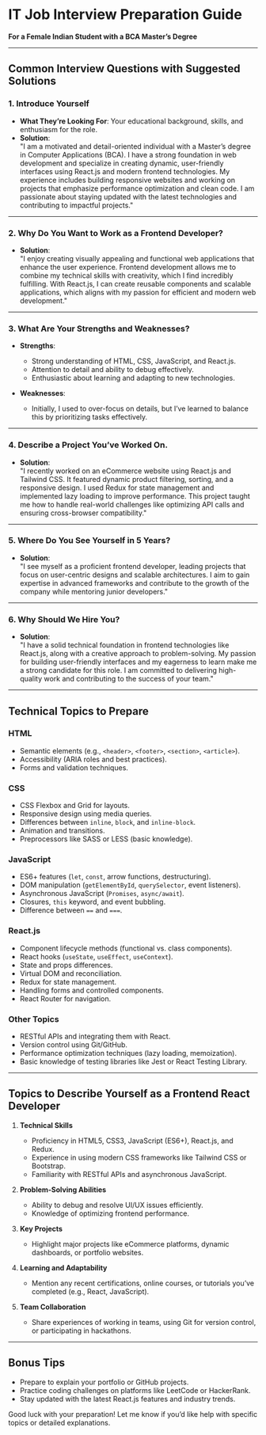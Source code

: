 # IT Job Interview Preparation Guide  
**For a Female Indian Student with a BCA Master’s Degree**  

---

## Common Interview Questions with Suggested Solutions  

### 1. **Introduce Yourself**  
   - **What They’re Looking For**: Your educational background, skills, and enthusiasm for the role.  
   - **Solution**:  
     "I am a motivated and detail-oriented individual with a Master’s degree in Computer Applications (BCA). I have a strong foundation in web development and specialize in creating dynamic, user-friendly interfaces using React.js and modern frontend technologies. My experience includes building responsive websites and working on projects that emphasize performance optimization and clean code. I am passionate about staying updated with the latest technologies and contributing to impactful projects."  

---

### 2. **Why Do You Want to Work as a Frontend Developer?**  
   - **Solution**:  
     "I enjoy creating visually appealing and functional web applications that enhance the user experience. Frontend development allows me to combine my technical skills with creativity, which I find incredibly fulfilling. With React.js, I can create reusable components and scalable applications, which aligns with my passion for efficient and modern web development."  

---

### 3. **What Are Your Strengths and Weaknesses?**  
   - **Strengths**:  
     - Strong understanding of HTML, CSS, JavaScript, and React.js.  
     - Attention to detail and ability to debug effectively.  
     - Enthusiastic about learning and adapting to new technologies.  

   - **Weaknesses**:  
     - Initially, I used to over-focus on details, but I’ve learned to balance this by prioritizing tasks effectively.  

---

### 4. **Describe a Project You’ve Worked On.**  
   - **Solution**:  
     "I recently worked on an eCommerce website using React.js and Tailwind CSS. It featured dynamic product filtering, sorting, and a responsive design. I used Redux for state management and implemented lazy loading to improve performance. This project taught me how to handle real-world challenges like optimizing API calls and ensuring cross-browser compatibility."  

---

### 5. **Where Do You See Yourself in 5 Years?**  
   - **Solution**:  
     "I see myself as a proficient frontend developer, leading projects that focus on user-centric designs and scalable architectures. I aim to gain expertise in advanced frameworks and contribute to the growth of the company while mentoring junior developers."  

---

### 6. **Why Should We Hire You?**  
   - **Solution**:  
     "I have a solid technical foundation in frontend technologies like React.js, along with a creative approach to problem-solving. My passion for building user-friendly interfaces and my eagerness to learn make me a strong candidate for this role. I am committed to delivering high-quality work and contributing to the success of your team."  

---

## Technical Topics to Prepare  

### **HTML**
- Semantic elements (e.g., `<header>`, `<footer>`, `<section>`, `<article>`).  
- Accessibility (ARIA roles and best practices).  
- Forms and validation techniques.  

### **CSS**
- CSS Flexbox and Grid for layouts.  
- Responsive design using media queries.  
- Differences between `inline`, `block`, and `inline-block`.  
- Animation and transitions.  
- Preprocessors like SASS or LESS (basic knowledge).  

### **JavaScript**
- ES6+ features (`let`, `const`, arrow functions, destructuring).  
- DOM manipulation (`getElementById`, `querySelector`, event listeners).  
- Asynchronous JavaScript (`Promises`, `async/await`).  
- Closures, `this` keyword, and event bubbling.  
- Difference between `==` and `===`.  

### **React.js**
- Component lifecycle methods (functional vs. class components).  
- React hooks (`useState`, `useEffect`, `useContext`).  
- State and props differences.  
- Virtual DOM and reconciliation.  
- Redux for state management.  
- Handling forms and controlled components.  
- React Router for navigation.  

### **Other Topics**
- RESTful APIs and integrating them with React.  
- Version control using Git/GitHub.  
- Performance optimization techniques (lazy loading, memoization).  
- Basic knowledge of testing libraries like Jest or React Testing Library.  

---

## Topics to Describe Yourself as a Frontend React Developer  

1. **Technical Skills**  
   - Proficiency in HTML5, CSS3, JavaScript (ES6+), React.js, and Redux.  
   - Experience in using modern CSS frameworks like Tailwind CSS or Bootstrap.  
   - Familiarity with RESTful APIs and asynchronous JavaScript.  

2. **Problem-Solving Abilities**  
   - Ability to debug and resolve UI/UX issues efficiently.  
   - Knowledge of optimizing frontend performance.  

3. **Key Projects**  
   - Highlight major projects like eCommerce platforms, dynamic dashboards, or portfolio websites.  

4. **Learning and Adaptability**  
   - Mention any recent certifications, online courses, or tutorials you’ve completed (e.g., React, JavaScript).  

5. **Team Collaboration**  
   - Share experiences of working in teams, using Git for version control, or participating in hackathons.  

---

## Bonus Tips  
- Prepare to explain your portfolio or GitHub projects.  
- Practice coding challenges on platforms like LeetCode or HackerRank.  
- Stay updated with the latest React.js features and industry trends.  

Good luck with your preparation! Let me know if you’d like help with specific topics or detailed explanations.
